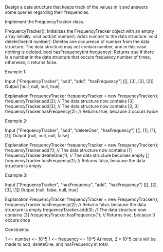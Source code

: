 Design a data structure that keeps track of the values in it and answers some
queries regarding their frequencies.

Implement the FrequencyTracker class.


FrequencyTracker(): Initializes the FrequencyTracker object with an empty
array initially.
void add(int number): Adds number to the data structure.
void deleteOne(int number): Deletes one occurence of number from the data
structure. The data structure may not contain number, and in this case
nothing is deleted.
bool hasFrequency(int frequency): Returns true if there is a number in the
data structure that occurs frequency number of times, otherwise, it returns
false.



Example 1:


Input
["FrequencyTracker", "add", "add", "hasFrequency"]
[[], [3], [3], [2]]
Output
[null, null, null, true]

Explanation
FrequencyTracker frequencyTracker = new FrequencyTracker();
frequencyTracker.add(3); // The data structure now contains [3]
frequencyTracker.add(3); // The data structure now contains [3, 3]
frequencyTracker.hasFrequency(2); // Returns true, because 3 occurs twice



Example 2:


Input
["FrequencyTracker", "add", "deleteOne", "hasFrequency"]
[[], [1], [1], [1]]
Output
[null, null, null, false]

Explanation
FrequencyTracker frequencyTracker = new FrequencyTracker();
frequencyTracker.add(1); // The data structure now contains [1]
frequencyTracker.deleteOne(1); // The data structure becomes empty []
frequencyTracker.hasFrequency(1); // Returns false, because the data
structure is empty



Example 3:


Input
["FrequencyTracker", "hasFrequency", "add", "hasFrequency"]
[[], [2], [3], [1]]
Output
[null, false, null, true]

Explanation
FrequencyTracker frequencyTracker = new FrequencyTracker();
frequencyTracker.hasFrequency(2); // Returns false, because the data
structure is empty
frequencyTracker.add(3); // The data structure now contains [3]
frequencyTracker.hasFrequency(1); // Returns true, because 3 occurs once




Constraints:


1 <= number <= 10^5
1 <= frequency <= 10^5
At most, 2 * 10^5 calls will be made to add, deleteOne, and hasFrequency in
total.




